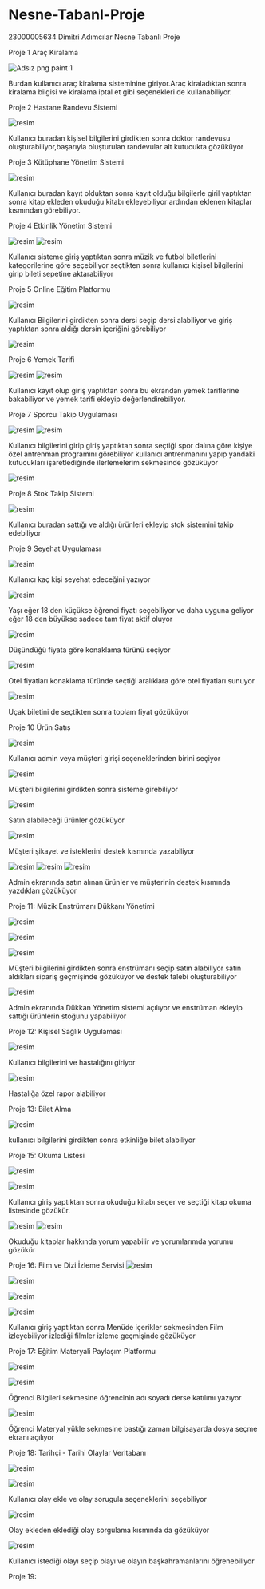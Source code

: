 # Nesne-Tabanl-Proje
23000005634 Dimitri Adımcılar Nesne Tabanlı Proje

Proje 1 Araç Kiralama 


![Adsız png paint 1](https://github.com/dimitriadmclr/Nesne-Tabanl-Proje/assets/73696340/aeef2774-be5e-40a7-b201-78292dfeeb15)

Burdan kullanıcı araç kiralama sisteminine giriyor.Araç kiraladıktan sonra kiralama bilgisi ve kiralama iptal et gibi seçenekleri de kullanabiliyor.

Proje 2  Hastane Randevu Sistemi



![resim](https://github.com/dimitriadmclr/Nesne-Tabanl-Proje/assets/73696340/2fa0aa33-3198-4d66-828f-ce5e0041c761)



Kullanıcı buradan kişisel bilgilerini girdikten sonra doktor randevusu oluşturabiliyor,başarıyla oluşturulan randevular alt kutucukta gözüküyor

Proje 3 Kütüphane Yönetim Sistemi



![resim](https://github.com/dimitriadmclr/Nesne-Tabanl-Proje/assets/73696340/3ac39f0a-8679-40e8-aac8-7254908435e6)


Kullanıcı buradan kayıt olduktan sonra kayıt olduğu bilgilerle giril yaptıktan sonra kitap ekleden okuduğu kitabı ekleyebiliyor ardından eklenen kitaplar kısmından görebiliyor.

Proje 4 Etkinlik Yönetim Sistemi



![resim](https://github.com/dimitriadmclr/Nesne-Tabanl-Proje/assets/73696340/e4f54fb5-c50c-4481-858b-c3a136b37ea9)
![resim](https://github.com/dimitriadmclr/Nesne-Tabanl-Proje/assets/73696340/bab18e5f-4460-48b6-b062-ef7e2f497a71)


Kullanıcı sisteme giriş yaptıktan sonra müzik ve futbol biletlerini kategorilerine göre seçebiliyor seçtikten sonra kullanıcı kişisel bilgilerini girip bileti sepetine aktarabiliyor

Proje 5 Online Eğitim Platformu 


![resim](https://github.com/dimitriadmclr/Nesne-Tabanl-Proje/assets/73696340/1fd163b7-5b59-467c-9dec-d173dabc86e1)



Kullanıcı Bilgilerini girdikten sonra dersi seçip dersi alabiliyor ve giriş yaptıktan sonra aldığı dersin içeriğini görebiliyor



![resim](https://github.com/dimitriadmclr/Nesne-Tabanl-Proje/assets/73696340/67b933b8-f9f5-4fe1-8372-159271b5ba7d)



Proje 6 Yemek Tarifi 


![resim](https://github.com/dimitriadmclr/Nesne-Tabanl-Proje/assets/73696340/8fa2f94b-5881-490f-b19a-46e800e452e4)
![resim](https://github.com/dimitriadmclr/Nesne-Tabanl-Proje/assets/73696340/a26724e9-18ac-4c70-b915-9a8d43a6de19)



Kullanıcı kayıt olup giriş yaptıktan sonra bu ekrandan yemek tariflerine bakabiliyor ve yemek tarifi ekleyip değerlendirebiliyor.



Proje 7 Sporcu Takip Uygulaması



![resim](https://github.com/dimitriadmclr/Nesne-Tabanl-Proje/assets/73696340/a77f4d9a-7347-43c1-a70b-71a6798b8b3c)
![resim](https://github.com/dimitriadmclr/Nesne-Tabanl-Proje/assets/73696340/17b736f4-6ce2-4c55-9563-cb3cc9f2b383)


Kullanıcı bilgilerini girip giriş yaptıktan sonra seçtiği spor dalına göre kişiye özel antrenman programını görebiliyor kullanıcı antrenmanını yapıp yandaki kutucukları işaretlediğinde ilerlemelerim sekmesinde gözüküyor


![resim](https://github.com/dimitriadmclr/Nesne-Tabanl-Proje/assets/73696340/6772e731-44b1-48c6-9ed4-793dee7c52c5)



Proje 8 Stok Takip Sistemi


![resim](https://github.com/dimitriadmclr/Nesne-Tabanl-Proje/assets/73696340/1962fb10-130a-4f65-ad13-4e0bc9aabd10)


Kullanıcı buradan sattığı ve aldığı ürünleri ekleyip stok sistemini takip edebiliyor 


Proje 9 Seyehat Uygulaması


![resim](https://github.com/dimitriadmclr/Nesne-Tabanl-Proje/assets/73696340/439bd159-6355-4639-8fab-04ea66a85575)


Kullanıcı kaç kişi seyehat edeceğini yazıyor


![resim](https://github.com/dimitriadmclr/Nesne-Tabanl-Proje/assets/73696340/508dad89-9d0a-4d8f-bd1c-e36e2e969403)


Yaşı eğer 18 den küçükse öğrenci fiyatı seçebiliyor ve daha uyguna geliyor eğer 18 den büyükse sadece tam fiyat aktif oluyor


![resim](https://github.com/dimitriadmclr/Nesne-Tabanl-Proje/assets/73696340/f7b4d7a1-643b-42c8-8f1b-0daeccd1e575)


Düşündüğü fiyata göre konaklama türünü seçiyor


![resim](https://github.com/dimitriadmclr/Nesne-Tabanl-Proje/assets/73696340/c6ff675c-5ae9-4b4a-b8c3-07c44596f9ae)


Otel fiyatları konaklama türünde seçtiği aralıklara göre otel fiyatları sunuyor


![resim](https://github.com/dimitriadmclr/Nesne-Tabanl-Proje/assets/73696340/bb6ee784-c25c-4772-bae1-17c794b50665)


Uçak biletini de seçtikten sonra toplam fiyat gözüküyor


Proje 10 Ürün Satış


![resim](https://github.com/dimitriadmclr/Nesne-Tabanl-Proje/assets/73696340/bac48d03-533a-4989-bc0a-f29a29961de1)


Kullanıcı admin veya müşteri girişi seçeneklerinden birini seçiyor


![resim](https://github.com/dimitriadmclr/Nesne-Tabanl-Proje/assets/73696340/4373496f-ff3a-4ab3-b405-34174eb15be6)


Müşteri bilgilerini girdikten sonra sisteme girebiliyor


![resim](https://github.com/dimitriadmclr/Nesne-Tabanl-Proje/assets/73696340/6317f752-3b32-45a6-a6b3-91f16b89bec2)


Satın alabileceği ürünler gözüküyor


![resim](https://github.com/dimitriadmclr/Nesne-Tabanl-Proje/assets/73696340/87252cc4-c54a-4c84-aeeb-9739d366eb99)

Müşteri şikayet ve isteklerini destek kısmında yazabiliyor

![resim](https://github.com/dimitriadmclr/Nesne-Tabanl-Proje/assets/73696340/e7d327be-ef9f-4ea5-baec-525fd44e0e67)
![resim](https://github.com/dimitriadmclr/Nesne-Tabanl-Proje/assets/73696340/5b6d9711-c81a-4b5e-8749-d922ca1f6ff0)
![resim](https://github.com/dimitriadmclr/Nesne-Tabanl-Proje/assets/73696340/59440afc-4e23-49f2-97c9-423d17337d60)



Admin ekranında satın alınan ürünler ve müşterinin destek kısmında yazdıkları gözüküyor



Proje 11: Müzik Enstrümanı Dükkanı Yönetimi


![resim](https://github.com/dimitriadmclr/Nesne-Tabanl-Proje/assets/73696340/3dd806d1-a515-42b9-9d2d-d218d7db323f)

![resim](https://github.com/dimitriadmclr/Nesne-Tabanl-Proje/assets/73696340/3dd806d1-a515-42b9-9d2d-d218d7db323f)

![resim](https://github.com/dimitriadmclr/Nesne-Tabanl-Proje/assets/73696340/443c9efe-7087-424c-a59e-0571f5402384)


Müşteri bilgilerini girdikten sonra enstrümanı seçip satın alabiliyor satın aldıkları sipariş geçmişinde gözüküyor ve destek talebi oluşturabiliyor

![resim](https://github.com/dimitriadmclr/Nesne-Tabanl-Proje/assets/73696340/7ee9f25a-e3af-45cd-852b-8f8b9a06eb70)

Admin ekranında Dükkan Yönetim sistemi açılıyor ve enstrüman ekleyip sattığı ürünlerin stoğunu yapabiliyor




Proje 12: Kişisel Sağlık Uygulaması


![resim](https://github.com/dimitriadmclr/Nesne-Tabanl-Proje/assets/73696340/ccfaee4f-a9ba-46d7-a15f-839c00abd6a2)

Kullanıcı bilgilerini ve hastalığını giriyor

![resim](https://github.com/dimitriadmclr/Nesne-Tabanl-Proje/assets/73696340/87317a4a-5082-4191-b05f-82e935584dd4)


Hastalığa özel rapor alabiliyor



Proje 13: Bilet Alma


![resim](https://github.com/dimitriadmclr/Nesne-Tabanl-Proje/assets/73696340/8b991957-89f5-46fc-b364-4a5efa78aa30)


kullanıcı bilgilerini girdikten sonra etkinliğe bilet alabiliyor



Proje 15: Okuma Listesi

![resim](https://github.com/dimitriadmclr/Nesne-Tabanl-Proje/assets/73696340/340f054b-3bdf-4507-9ede-8eb5faf2fc1b)

![resim](https://github.com/dimitriadmclr/Nesne-Tabanl-Proje/assets/73696340/615bdf4e-9e88-4569-9281-ef8a9bcef95f)

Kullanıcı giriş yaptıktan sonra okuduğu kitabı seçer ve seçtiği kitap okuma listesinde gözükür.

![resim](https://github.com/dimitriadmclr/Nesne-Tabanl-Proje/assets/73696340/bb5f7910-74bd-4f09-bb39-551506f7c231)
![resim](https://github.com/dimitriadmclr/Nesne-Tabanl-Proje/assets/73696340/c62be836-45a6-4193-ab1d-db6645d47cb2)

Okuduğu kitaplar hakkında yorum yapabilir ve yorumlarımda yorumu gözükür



Proje 16: Film ve Dizi İzleme Servisi
![resim](https://github.com/dimitriadmclr/Nesne-Tabanl-Proje/assets/73696340/876fd135-5b24-443a-bb9c-24286cee9c42)

![resim](https://github.com/dimitriadmclr/Nesne-Tabanl-Proje/assets/73696340/0ca2b622-b34b-4301-a7d4-ab08f8fc15f3)

![resim](https://github.com/dimitriadmclr/Nesne-Tabanl-Proje/assets/73696340/52291b57-d71b-49d6-bf36-e2b1f2f3887d)

![resim](https://github.com/dimitriadmclr/Nesne-Tabanl-Proje/assets/73696340/e2339ceb-fd99-4421-8639-841e33999b96)


Kullanıcı giriş yaptıktan sonra Menüde içerikler sekmesinden Film izleyebiliyor izlediği filmler izleme geçmişinde gözüküyor


Proje 17: Eğitim Materyali Paylaşım Platformu

![resim](https://github.com/dimitriadmclr/Nesne-Tabanl-Proje/assets/73696340/d59be1af-10f3-4142-b290-4f4992101a75)

![resim](https://github.com/dimitriadmclr/Nesne-Tabanl-Proje/assets/73696340/47930950-9640-495e-8feb-63ff360281e6)

Öğrenci Bilgileri sekmesine öğrencinin adı soyadı derse katılımı yazıyor

![resim](https://github.com/dimitriadmclr/Nesne-Tabanl-Proje/assets/73696340/4b2c7fda-ec64-44ab-83bf-73e12a525326)


Öğrenci Materyal yükle sekmesine bastığı zaman bilgisayarda dosya seçme ekranı açılıyor



Proje 18: Tarihçi - Tarihi Olaylar Veritabanı


![resim](https://github.com/dimitriadmclr/Nesne-Tabanl-Proje/assets/73696340/27b781b3-e46f-4829-ae39-9dafe4a56bcb)

![resim](https://github.com/dimitriadmclr/Nesne-Tabanl-Proje/assets/73696340/1ad9e37b-d20b-4ef5-a04a-673f345f42d4)

Kullanıcı olay ekle ve olay sorugula seçeneklerini seçebiliyor

![resim](https://github.com/dimitriadmclr/Nesne-Tabanl-Proje/assets/73696340/9fd0cdd8-fbab-4b93-b97b-46b5afb1f4c9)

Olay ekleden eklediği olay sorgulama kısmında da gözüküyor

![resim](https://github.com/dimitriadmclr/Nesne-Tabanl-Proje/assets/73696340/edf2626b-3e11-4aa5-9670-77d527dcc53d)

Kullanıcı istediği olayı seçip olayı ve olayın başkahramanlarını öğrenebiliyor



Proje 19:










